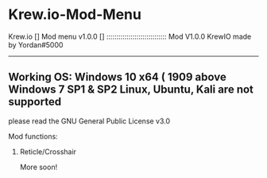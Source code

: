 # Krew.io-Mod-Menu
Krew.io [] Mod menu v1.0.0 []
::::::::::::::::::::::::::::::
Mod V1.0.0 KrewIO made by Yordan#5000 

--------------------------------------
Working OS: 
Windows 10 x64 ( 1909 above
Windows 7 SP1 & SP2
Linux, Ubuntu, Kali are not supported
--------------------------------------
please read the GNU General Public License v3.0 


   Mod functions:
1. Reticle/Crosshair

     More soon!
     
     
